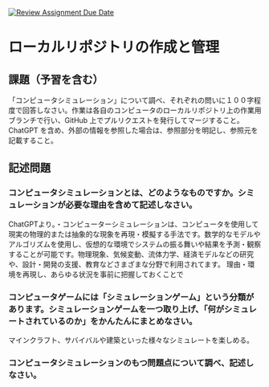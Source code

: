 [![Review Assignment Due Date](https://classroom.github.com/assets/deadline-readme-button-24ddc0f5d75046c5622901739e7c5dd533143b0c8e959d652212380cedb1ea36.svg)](https://classroom.github.com/a/wXVH1iCY)
# ローカルリポジトリの作成と管理

## 課題（予習を含む）

「コンピュータシミュレーション」について調べ、それぞれの問いに１００字程度で回答しなさい。作業は各自のコンピュータのローカルリポジトリ上の作業用ブランチで行い、GitHub 上でプルリクエストを発行してマージすること。ChatGPT を含め、外部の情報を参照した場合は、参照部分を明記し、参照元を記載すること。

## 記述問題

### コンピュータシミュレーションとは、どのようなものですか。シミュレーションが必要な理由を含めて記述しなさい。
ChatGPTより。・コンピューターシミュレーションは、コンピュータを使用して現実の物理的または抽象的な現象を再現・模擬する手法です。数学的なモデルやアルゴリズムを使用し、仮想的な環境でシステムの振る舞いや結果を予測・観察することが可能です。物理現象、気候変動、流体力学、経済モデルなどの研究や、設計・開発の支援、教育などさまざまな分野で利用されてます。
理由・環境を再現し、あらゆる状況を事前に把握しておくことで
### コンピュータゲームには「シミュレーションゲーム」という分類があります。シミュレーションゲームを一つ取り上げ、「何がシミュレートされているのか」をかんたんにまとめなさい。
マインクラフト、サバイバルや建築といった様々なシミュレートを楽しめる。
### コンピュータシミュレーションのもつ問題点について調べ、記述しなさい。

